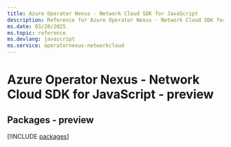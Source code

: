 ```yaml
---
title: Azure Operator Nexus - Network Cloud SDK for JavaScript
description: Reference for Azure Operator Nexus - Network Cloud SDK for JavaScript
ms.date: 03/28/2025
ms.topic: reference
ms.devlang: javascript
ms.service: operatornexus-networkcloud
---
```

# Azure Operator Nexus - Network Cloud SDK for JavaScript - preview
## Packages - preview
[!INCLUDE [packages](operator-nexus---network-cloud-index.md)]